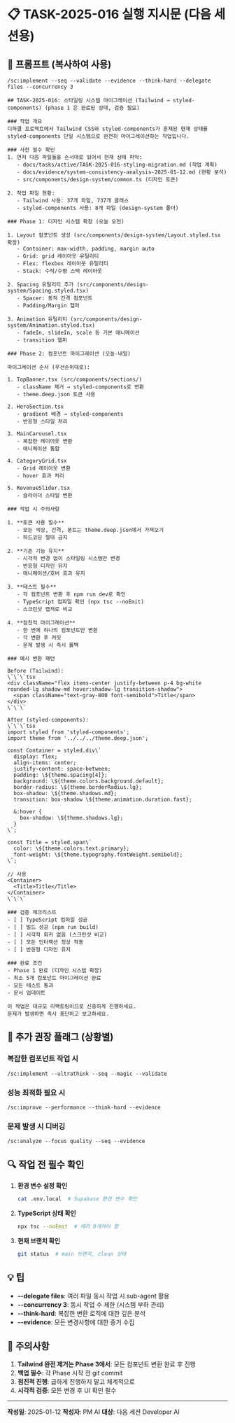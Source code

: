 # 📋 TASK-2025-016 실행 지시문 (다음 세션용)

## 🎯 프롬프트 (복사하여 사용)

```
/sc:implement --seq --validate --evidence --think-hard --delegate files --concurrency 3

## TASK-2025-016: 스타일링 시스템 마이그레이션 (Tailwind → styled-components) (phase 1 은 완료된 상태, 검증 필요)

### 작업 개요
디하클 프로젝트에서 Tailwind CSS와 styled-components가 혼재된 현재 상태를 
styled-components 단일 시스템으로 완전히 마이그레이션하는 작업입니다.

### 사전 필수 확인
1. 먼저 다음 파일들을 순서대로 읽어서 현재 상태 파악:
   - docs/tasks/active/TASK-2025-016-styling-migration.md (작업 계획)
   - docs/evidence/system-consistency-analysis-2025-01-12.md (현황 분석)
   - src/components/design-system/common.ts (디자인 토큰)

2. 작업 파일 현황:
   - Tailwind 사용: 37개 파일, 737개 클래스
   - styled-components 사용: 8개 파일 (design-system 폴더)

### Phase 1: 디자인 시스템 확장 (오늘 오전)

1. Layout 컴포넌트 생성 (src/components/design-system/Layout.styled.tsx 확장)
   - Container: max-width, padding, margin auto
   - Grid: grid 레이아웃 유틸리티
   - Flex: flexbox 레이아웃 유틸리티
   - Stack: 수직/수평 스택 레이아웃

2. Spacing 유틸리티 추가 (src/components/design-system/Spacing.styled.tsx)
   - Spacer: 동적 간격 컴포넌트
   - Padding/Margin 헬퍼

3. Animation 유틸리티 (src/components/design-system/Animation.styled.tsx)
   - fadeIn, slideIn, scale 등 기본 애니메이션
   - transition 헬퍼

### Phase 2: 컴포넌트 마이그레이션 (오늘-내일)

마이그레이션 순서 (우선순위대로):

1. TopBanner.tsx (src/components/sections/)
   - className 제거 → styled-components로 변환
   - theme.deep.json 토큰 사용

2. HeroSection.tsx
   - gradient 배경 → styled-components
   - 반응형 스타일 처리

3. MainCarousel.tsx
   - 복잡한 레이아웃 변환
   - 애니메이션 통합

4. CategoryGrid.tsx
   - Grid 레이아웃 변환
   - hover 효과 처리

5. RevenueSlider.tsx
   - 슬라이더 스타일 변환

### 작업 시 주의사항

1. **토큰 사용 필수**
   - 모든 색상, 간격, 폰트는 theme.deep.json에서 가져오기
   - 하드코딩 절대 금지

2. **기존 기능 유지**
   - 시각적 변경 없이 스타일링 시스템만 변경
   - 반응형 디자인 유지
   - 애니메이션/호버 효과 유지

3. **테스트 필수**
   - 각 컴포넌트 변환 후 npm run dev로 확인
   - TypeScript 컴파일 확인 (npx tsc --noEmit)
   - 스크린샷 캡처로 비교

4. **점진적 마이그레이션**
   - 한 번에 하나의 컴포넌트만 변환
   - 각 변환 후 커밋
   - 문제 발생 시 즉시 롤백

### 예시 변환 패턴

Before (Tailwind):
\`\`\`tsx
<div className="flex items-center justify-between p-4 bg-white rounded-lg shadow-md hover:shadow-lg transition-shadow">
  <span className="text-gray-800 font-semibold">Title</span>
</div>
\`\`\`

After (styled-components):
\`\`\`tsx
import styled from 'styled-components';
import theme from '../../../theme.deep.json';

const Container = styled.div\`
  display: flex;
  align-items: center;
  justify-content: space-between;
  padding: \${theme.spacing[4]};
  background: \${theme.colors.background.default};
  border-radius: \${theme.borderRadius.lg};
  box-shadow: \${theme.shadows.md};
  transition: box-shadow \${theme.animation.duration.fast};
  
  &:hover {
    box-shadow: \${theme.shadows.lg};
  }
\`;

const Title = styled.span\`
  color: \${theme.colors.text.primary};
  font-weight: \${theme.typography.fontWeight.semibold};
\`;

// 사용
<Container>
  <Title>Title</Title>
</Container>
\`\`\`

### 검증 체크리스트
- [ ] TypeScript 컴파일 성공
- [ ] 빌드 성공 (npm run build)
- [ ] 시각적 회귀 없음 (스크린샷 비교)
- [ ] 모든 인터랙션 정상 작동
- [ ] 반응형 디자인 유지

### 완료 조건
- Phase 1 완료 (디자인 시스템 확장)
- 최소 5개 컴포넌트 마이그레이션 완료
- 모든 테스트 통과
- 문서 업데이트

이 작업은 대규모 리팩토링이므로 신중하게 진행하세요.
문제가 발생하면 즉시 중단하고 보고하세요.
```

## 📌 추가 권장 플래그 (상황별)

### 복잡한 컴포넌트 작업 시
```
/sc:implement --ultrathink --seq --magic --validate
```

### 성능 최적화 필요 시
```
/sc:improve --performance --think-hard --evidence
```

### 문제 발생 시 디버깅
```
/sc:analyze --focus quality --seq --evidence
```

## 🔍 작업 전 필수 확인

1. **환경 변수 설정 확인**
   ```bash
   cat .env.local  # Supabase 환경 변수 확인
   ```

2. **TypeScript 상태 확인**
   ```bash
   npx tsc --noEmit  # 에러 0개여야 함
   ```

3. **현재 브랜치 확인**
   ```bash
   git status  # main 브랜치, clean 상태
   ```

## 💡 팁

- **--delegate files**: 여러 파일 동시 작업 시 sub-agent 활용
- **--concurrency 3**: 동시 작업 수 제한 (시스템 부하 관리)
- **--think-hard**: 복잡한 변환 로직에 대한 깊은 분석
- **--evidence**: 모든 변경사항에 대한 증거 수집

## 🚨 주의사항

1. **Tailwind 완전 제거는 Phase 3에서**: 모든 컴포넌트 변환 완료 후 진행
2. **백업 필수**: 각 Phase 시작 전 git commit
3. **점진적 진행**: 급하게 진행하지 말고 체계적으로
4. **시각적 검증**: 모든 변경 후 UI 확인 필수

---

**작성일**: 2025-01-12
**작성자**: PM AI
**대상**: 다음 세션 Developer AI